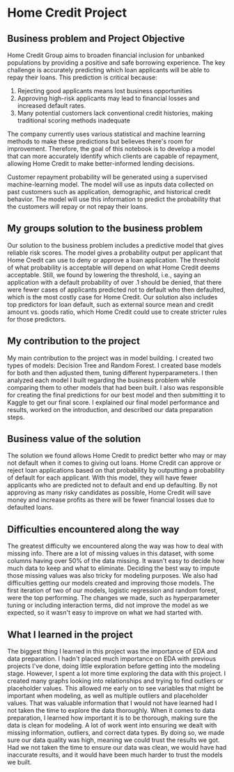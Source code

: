 # Home Credit Project

## Business problem and Project Objective
Home Credit Group aims to broaden financial inclusion for unbanked populations by providing a positive and safe borrowing experience. The key challenge is accurately predicting which loan applicants will be able to repay their loans. This prediction is critical because:

1. Rejecting good applicants means lost business opportunities
2. Approving high-risk applicants may lead to financial losses and increased default rates.
3. Many potential customers lack conventional credit histories, making traditional scoring methods inadequate

The company currently uses various statistical and machine learning methods to make these predictions but believes there's room for improvement. Therefore, the goal of this notebook is to develop a model that can more accurately identify which clients are capable of repayment, allowing Home Credit to make better-informed lending decisions.

Customer repayment probability will be generated using a supervised machine-learning model. The model will use as inputs data collected on past customers such as application, demographic, and historical credit behavior. The model will use this information to predict the probability that the customers will repay or not repay their loans. 

## My groups solution to the business problem
Our solution to the business problem includes a predictive model that gives reliable risk scores. The model gives a probability output per applicant that Home Credit can use to deny or approve a loan application. The threshold of what probability is acceptable will depend on what Home Credit deems acceptable. Still, we found by lowering the threshold, i.e., saying an application with a default probability of over .1 should be denied, that there were fewer cases of applicants predicted not to default who then defaulted, which is the most costly case for Home Credit. Our solution also includes top predictors for loan default, such as external source mean and credit amount vs. goods ratio, which Home Credit could use to create stricter rules for those predictors.  

## My contribution to the project
My main contribution to the project was in model building. I created two types of models: Decision Tree and Random Forest. I created base models for both and then adjusted them, tuning different hyperparameters. I then analyzed each model I built regarding the business problem while comparing them to other models that had been built. I also was responsible for creating the final predictions for our best model and then submitting it to Kaggle to get our final score. I explained our final model performance and results, worked on the introduction, and described our data preparation steps. 

## Business value of the solution
The solution we found allows Home Credit to predict better who may or may not default when it comes to giving out loans. Home Credit can approve or reject loan applications based on that probability by outputting a probability of default for each applicant. With this model, they will have fewer applicants who are predicted not to default and end up defaulting. By not approving as many risky candidates as possible, Home Credit will save money and increase profits as there will be fewer financial losses due to defaulted loans. 

## Difficulties encountered along the way
The greatest difficulty we encountered along the way was how to deal with missing info. There are a lot of missing values in this dataset, with some columns having over 50% of the data missing. It wasn't easy to decide how much data to keep and what to eliminate. Deciding the best way to impute those missing values was also tricky for modeling purposes. We also had difficulties getting our models created and improving those models. The first iteration of two of our models, logistic regression and random forest, were the top performing. The changes we made, such as hyperparameter tuning or including interaction terms, did not improve the model as we expected, so it wasn't easy to improve on what we had started with. 

## What I learned in the project
The biggest thing I learned in this project was the importance of EDA and data preparation. I hadn't placed much importance on EDA with previous projects I've done, doing little exploration before getting into the modeling stage. However, I spent a lot more time exploring the data with this project. I created many graphs looking into relationships and trying to find outliers or placeholder values. This allowed me early on to see variables that might be important when modeling, as well as multiple outliers and placeholder values. That was valuable information that I would not have learned had I not taken the time to explore the data thoroughly. When it comes to data preparation, I learned how important it is to be thorough, making sure the data is clean for modeling. A lot of work went into ensuring we dealt with missing information, outliers, and correct data types. By doing so, we made sure our data quality was high, meaning we could trust the results we got. Had we not taken the time to ensure our data was clean, we would have had inaccurate results, and it would have been much harder to trust the models we built. 
